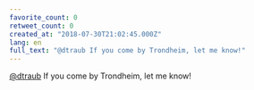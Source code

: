 ```yaml
---
favorite_count: 0
retweet_count: 0
created_at: "2018-07-30T21:02:45.000Z"
lang: en
full_text: "@dtraub If you come by Trondheim, let me know!"
---
```


[@dtraub](https://twitter.com/dtraub) If you come by Trondheim, let me know!
